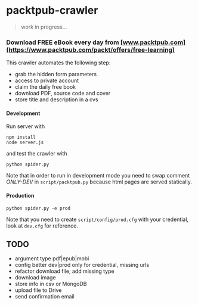 # packtpub-crawler

> work in progress...

### Download FREE eBook every day from [www.packtpub.com](https://www.packtpub.com/packt/offers/free-learning)

This crawler automates the following step:

* grab the hidden form parameters
* access to private account
* claim the daily free book
* download PDF, source code and cover
* store title and description in a cvs

#### Development
Run server with
```
npm install
node server.js
```
and test the crawler with
```
python spider.py
```

Note that in order to run in development mode you need to swap comment *ONLY-DEV* in `script/packtpub.py` because html pages are served statically.

#### Production
```
python spider.py -e prod
```

Note that you need to create `script/config/prod.cfg` with your credential, look at `dev.cfg` for reference.

## TODO

* argument type pdf|epub|mobi
* config better dev|prod only for credential, missing urls
* refactor download file, add missing type
* download image
* store info in csv or MongoDB
* upload file to Drive
* send confirmation email
